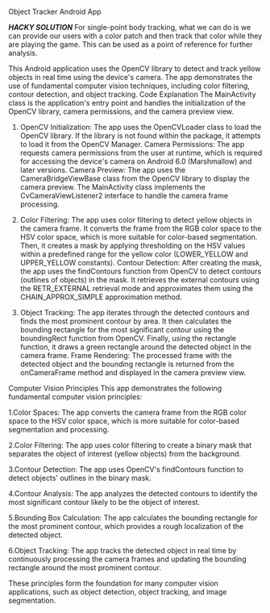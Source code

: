 Object Tracker Android App

***HACKY SOLUTION***
For single-point body tracking, what we can do is we can provide our users with a color patch and then track that color while they are playing the game. This can be used as a point of reference for further analysis.

This Android application uses the OpenCV library to detect and track yellow objects in real time using the device's camera. The app demonstrates the use of fundamental computer vision techniques, including color filtering, contour detection, and object tracking.
Code Explanation
The MainActivity class is the application's entry point and handles the initialization of the OpenCV library, camera permissions, and the camera preview view.

1. OpenCV Initialization: The app uses the OpenCVLoader class to load the OpenCV library. If the library is not found within the package, it attempts to load it from the OpenCV Manager.
Camera Permissions: The app requests camera permissions from the user at runtime, which is required for accessing the device's camera on Android 6.0 (Marshmallow) and later versions.
Camera Preview: The app uses the CameraBridgeViewBase class from the OpenCV library to display the camera preview. The MainActivity class implements the CvCameraViewListener2 interface to handle the camera frame processing.

2. Color Filtering: The app uses color filtering to detect yellow objects in the camera frame. It converts the frame from the RGB color space to the HSV color space, which is more suitable for color-based segmentation. Then, it creates a mask by applying thresholding on the HSV values within a predefined range for the yellow color (LOWER_YELLOW and UPPER_YELLOW constants).
Contour Detection: After creating the mask, the app uses the findContours function from OpenCV to detect contours (outlines of objects) in the mask. It retrieves the external contours using the RETR_EXTERNAL retrieval mode and approximates them using the CHAIN_APPROX_SIMPLE approximation method.

3. Object Tracking: The app iterates through the detected contours and finds the most prominent contour by area. It then calculates the bounding rectangle for the most significant contour using the boundingRect function from OpenCV. Finally, using the rectangle function, it draws a green rectangle around the detected object in the camera frame.
Frame Rendering: The processed frame with the detected object and the bounding rectangle is returned from the onCameraFrame method and displayed in the camera preview view.

Computer Vision Principles
This app demonstrates the following fundamental computer vision principles:

1.Color Spaces: The app converts the camera frame from the RGB color space to the HSV color space, which is more suitable for color-based segmentation and processing.

2.Color Filtering: The app uses color filtering to create a binary mask that separates the object of interest (yellow objects) from the background.

3.Contour Detection: The app uses OpenCV's findContours function to detect objects' outlines in the binary mask.

4.Contour Analysis: The app analyzes the detected contours to identify the most significant contour likely to be the object of interest.

5.Bounding Box Calculation: The app calculates the bounding rectangle for the most prominent contour, which provides a rough localization of the detected object.

6.Object Tracking: The app tracks the detected object in real time by continuously processing the camera frames and updating the bounding rectangle around the most prominent contour.

These principles form the foundation for many computer vision applications, such as object detection, object tracking, and image segmentation.
